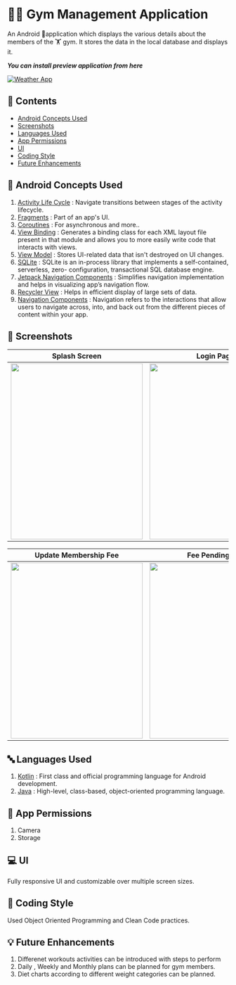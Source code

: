 # :weight_lifting_man: Gym Management Application

An Android 📱application which displays the various details about the members of the :weight_lifting: gym.
It stores the data in the local database and displays it.

_**You can install preview application from here**_

[![Weather App]()]()

## 📜 Contents

* [Android Concepts Used](https://github.com/rahulmangla28/Gym_Management_App#-android-concepts-used)
* [Screenshots](https://github.com/rahulmangla28/Gym_Management_App#-screenshots)
* [Languages Used](https://github.com/rahulmangla28/Gym_Management_App#-languages-used)
* [App Permissions](https://github.com/rahulmangla28/Gym_Management_App#-app-permissions)
* [UI](https://github.com/rahulmangla28/Gym_Management_App#-ui)
* [Coding Style](https://github.com/rahulmangla28/Gym_Management_App#-coding-style)
* [Future Enhancements](https://github.com/rahulmangla28/Gym_Management_App#-future-enhancements)

## 📑 Android Concepts Used

1. [Activity Life Cycle](https://developer.android.com/guide/components/activities/activity-lifecycle) : Navigate transitions between stages of the activity lifecycle.
2. [Fragments](https://developer.android.com/guide/fragments?gclid=EAIaIQobChMIsK261LHG-QIVgJRmAh0dMwBsEAAYASAAEgIaD_D_BwE&gclsrc=aw.ds) : Part of an app's UI.
3. [Coroutines](https://kotlinlang.org/docs/coroutines-overview.html) : For asynchronous and more..
4. [View Binding](https://developer.android.com/topic/libraries/view-binding) : Generates a binding class for each XML layout file present in that module and allows                                                                                   you to more easily write code that interacts with views.
5. [View Model](https://developer.android.com/topic/libraries/architecture/viewmodel) : Stores UI-related data that isn't destroyed on UI changes.
6. [SQLite](https://www.sqlite.org/about.html) : SQLite is an in-process library that implements a self-contained, serverless, zero-                                                                                     configuration, transactional SQL database engine.
7. [Jetpack Navigation Components](https://developer.android.com/guide/navigation) : Simplifies navigation implementation and helps in visualizing app’s navigation                                                                                          flow.
8. [Recycler View](https://developer.android.com/guide/topics/ui/layout/recyclerview?gclid=EAIaIQobChMI5KH0g7PG-QIV6pJmAh0fwgsGEAAYASAAEgIHD_D_BwE&gclsrc=aw.ds) :        Helps in efficient display of large sets of data.
9. [Navigation Components](https://developer.android.com/guide/navigation/navigation-getting-started) : Navigation refers to the interactions that allow users to navigate across, into, and back out from the different pieces of content within your app.

## 📸 Screenshots

Splash Screen | Login Page | Add Member | 
--- | --- | --- |
<img src="" height="400" width="300" > | <img src="" height="400" width="300" > | <img src="" height="400" width="300" >

Update Membership Fee | Fee Pending List | All Members List 
--- | --- | --- |
<img src="" height="400" width="300" > | <img src="" height="400" width="300" > | <img src="" height="400" width="300" >

## 🔤 Languages Used

1. [Kotlin](https://kotlinlang.org/docs/home.html) : First class and official programming language for Android development.
2. [Java](https://en.wikipedia.org/wiki/Java_(programming_language)) : High-level, class-based, object-oriented programming language.

## 🔐 App Permissions

1. Camera
2. Storage

## 💻 UI

Fully responsive UI and customizable over multiple screen sizes.

## 📝 Coding Style

Used Object Oriented Programming and Clean Code practices.

## 💡 Future Enhancements

1. Differenet workouts activities can be introduced with steps to perform
2. Daily , Weekly and Monthly plans can be planned for gym members.
3. Diet charts according to different weight categories can be planned.
